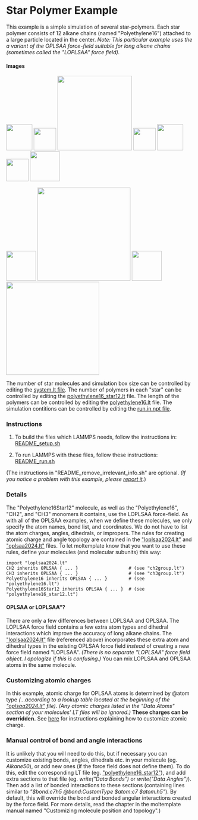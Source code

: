 Star Polymer Example
====================
This example is a simple simulation of several star-polymers.  Each star polymer consists of 12 alkane chains (named "Polyethylene16") attached to a large particle located in the center.  *Note: This particular example uses the a variant of the OPLSAA force-field suitable for long alkane chains (sometimes called the "LOPLSAA" force field).*


#### Images

<img src="images/ch2_ry60_LR.jpg" width=70> <img src="images/rightarrow.svg" height=60> <img src="images/polymer16_no_endcaps.jpg" width=200> <img src="images/plus.svg" height=60> <img src="images/ch3_ry60_LR.jpg" width=70> <img src="images/plus.svg" height=60> <img src="images/central_particle_LR.jpg" width=80>

<img src="images/rightarrow.svg" height=80> <img src="images/star_polymers_t=0_LR.jpg" width=250> <img src="images/rightarrow.svg" height=80> <img src="images/star_polymers_t=50000_LR.jpg" width=250>

The number of star molecules and simulation box size can be controlled by editing the [system.lt file](moltemplate_files/system.lt).  The number of polymers in each "star" can be controlled by editing the [polyethylene16_star12.lt](moltemplate_files/polyethylene16_star12.lt) file.  The length of the polymers can be controlled by editing the [polyethylene16.lt](moltemplate_files/polyethylene16.lt) file.  The simulation contitions can be controlled by editing the [run.in.npt file](run.in.npt).


### Instructions

1) To build the files which LAMMPS needs, follow the instructions in:
[README_setup.sh](README_setup.sh)

2) To run LAMMPS with these files, follow these instructions:
[README_run.sh](README_run.sh)

(The instructions in "README_remove_irrelevant_info.sh" are optional.  *(If you notice a problem with this example, please [report it](../README.md).*)


### Details

The "Polyethylene16Star12" molecule, as well as the "Polyethylene16", "CH2", and "CH3" monomers it contains, use the LOPLSAA force-field.  As with all of the OPLSAA examples, when we define these molecules, we only specify the atom names, bond list, and coordinates.  We do not have to list the atom charges, angles, dihedrals, or impropers.  The rules for creating atomic charge and angle topology are contained in the ["loplsaa2024.lt"](../../../../moltemplate/force_fields/loplsaa2024.lt) and  ["oplsaa2024.lt"](../../../../moltemplate/force_fields/oplsaa2024.lt) files.  To let moltemplate know that you want to use these rules, define your molecules (and molecular subunits) this way:

```
import "loplsaa2024.lt"
CH2 inherits OPLSAA { ... }                   # (see "ch2group.lt")
CH3 inherits OPLSAA { ... }                   # (see "ch3group.lt")
Polyethylene16 inherits OPLSAA { ... }        # (see "polyethylene16.lt")
Polyethylene16Star12 inherits OPLSAA { ... }  # (see "polyethylene16_star12.lt")
```


#### OPLSAA or LOPLSAA"?

There are only a few differences between LOPLSAA and OPLSAA.  The LOPLSAA force field contains a few extra atom types and dihedral interactions which improve the accuracy of long alkane chains.  The ["loplsaa2024.lt"](../../../../moltemplate/force_fields/loplsaa2024.lt) file (referenced above) incorporates these extra atom and dihedral types in the existing OPLSAA force field *instead* of creating a new force field named "LOPLSAA".  *(There is no separate "LOPLSAA" force field object.  I apologize if this is confusing.)*  You can mix LOPLSAA and OPLSAA atoms in the same molecule.


### Customizing atomic charges

In this example, atomic charge for OPLSAA atoms is determined by @atom type
*(...according to a lookup table located at the beginning of the
["oplsaa2024.lt"](../../../moltemplate/force_fields/oplsaa2024.lt) file)*.
*(Any atomic charges listed in the "Data Atoms" section of your molecules'
LT files will be ignored.)*
**These charges can be overridden.**
See [here](../README.md#Customizing-atomic-charges-in-OPLSAA-molecules)
for instructions explaining how to customize atomic charge.


### Manual control of bond and angle interactions

It is unlikely that you will need to do this, but if necessary you can customize existing bonds, angles, dihedrals etc. in your molecule (eg. *Alkane50*), or add new ones (if the force field does not define them).  To do this, edit the corresponding LT file (eg. ["polyethylene16_star12"](./moltemplate_files/polyethylene16_star12.lt)), and add extra sections to that file (eg. *write("Data Bonds")* or *write("Data Angles")*).  Then add a list of bonded interactions to these sections (containing lines similar to *"\$bond:c7h5 @bond:CustomType \$atom:c7 \$atom:h5"*).  By default, this will override the bond and bonded angular interactions created by the force field.  For more details, read the chapter in the moltemplate manual named "Customizing molecule position and topology".)
